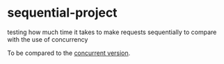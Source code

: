 # sequential-project

testing how much time it takes to make requests sequentially to compare with the use of concurrency

To be compared to the [concurrent version](https://github.com/rodrigogomesrc/concurrent-project/).
